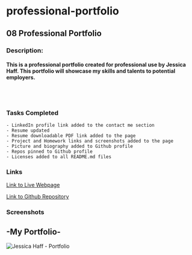 # professional-portfolio

## 08 Professional Portfolio

### Description:
#### This is a professional portfolio created for professional use by Jessica Haff. This portfolio will showcase my skills and talents to potential employers.

<br>
<br>

### Tasks Completed
```
- LinkedIn profile link added to the contact me section
- Resume updated
- Resume downloadable PDF link added to the page
- Project and Homework links and screenshots added to the page
- Picture and biography added to Github profile
- Repos pinned to Github profile
- Licenses added to all README.md files
```

### Links
[Link to Live Webpage](https://jesshaff.github.io/professional-portfolio/) 

[Link to Github Repository](https://github.com/jesshaff/professional-portfolio)

### Screenshots
## -My Portfolio-

![Jessica Haff - Portfolio](assets/images/Portfolio-Jessica-Haff.gif)
